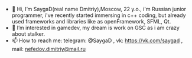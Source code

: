 - 👋 Hi, I’m SaygaD(real name Dmitriy),Moscow, 22 y.o., i'm Russian junior programmer, i've recently started immersing in c++ coding, but already used frameworks and libraries
like as openFramework, SFML, Qt.
- 👀 I’m interested in gamedev, my dream is work on GSC as i am crazy about stalker.
- 📫 How to reach me: telegram: @SaygaD , vk: https://vk.com/saygad , mail: nefedov.dimitriy@mail.ru
